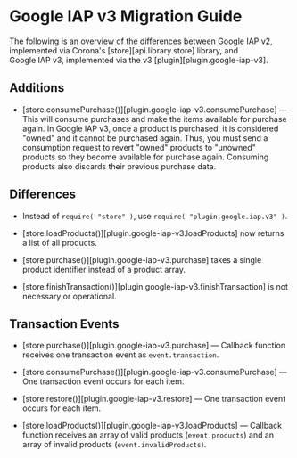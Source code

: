 # Google IAP v3 Migration Guide

The following is an overview of the differences between Google&nbsp;IAP&nbsp;v2, implemented via Corona's [store][api.library.store] library, and Google&nbsp;IAP&nbsp;v3, implemented via the v3 [plugin][plugin.google-iap-v3].

## Additions

* [store.consumePurchase()][plugin.google-iap-v3.consumePurchase] &mdash; This will consume purchases and make the items available for purchase again. In Google&nbsp;IAP&nbsp;v3, once a product is purchased, it is considered "owned" and it cannot be purchased again. Thus, you must send a consumption request to revert "owned" products to "unowned" products so they become available for purchase again. Consuming products also discards their previous purchase data.

## Differences

* Instead of `require( "store" )`, use `require( "plugin.google.iap.v3" )`.

* [store.loadProducts()][plugin.google-iap-v3.loadProducts] now returns a list of all products.

* [store.purchase()][plugin.google-iap-v3.purchase] takes a single product identifier instead of a product array.

* [store.finishTransaction()][plugin.google-iap-v3.finishTransaction] is not necessary or operational.

## Transaction Events

* [store.purchase()][plugin.google-iap-v3.purchase] &mdash; Callback function receives one transaction event as `event.transaction`.

* [store.consumePurchase()][plugin.google-iap-v3.consumePurchase] &mdash; One transaction event occurs for each item.

* [store.restore()][plugin.google-iap-v3.restore] &mdash; One transaction event occurs for each item.

* [store.loadProducts()][plugin.google-iap-v3.loadProducts] &mdash; Callback function receives an array of valid products (`event.products`) and an array of invalid products (`event.invalidProducts`).